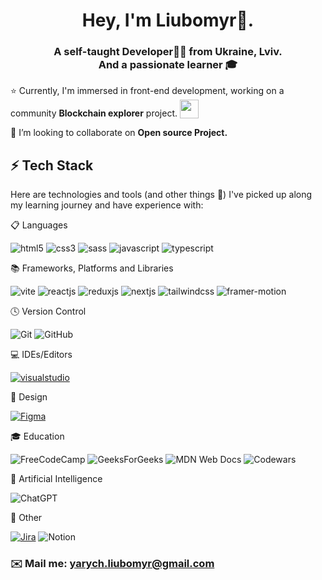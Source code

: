 <h1 align='center'>
  Hey, I'm Liubomyr👋.
</h1>
<h3 align="center">
  A self-taught Developer👩‍💻 from Ukraine, Lviv. <br>
  And a passionate learner 🎓
</h3>


:star: Currently, I'm immersed in front-end development, working on a community **Blockchain explorer** project. <img style="vertical-align: bottom" src="https://media.giphy.com/media/WUlplcMpOCEmTGBtBW/giphy.gif" width="30">

:eyes: I’m looking to collaborate on **Open source Project.**


## ⚡ Tech Stack
Here are technologies and tools (and other things :raised_hands:) I've picked up along my learning journey and have experience with:

📋 Languages

![html5](https://img.shields.io/badge/HTML5-E34F26?style=for-the-badge&logo=html5&logoColor=white)
![css3](https://img.shields.io/badge/CSS3-1572B6?style=for-the-badge&logo=css3&logoColor=white)
![sass](https://img.shields.io/badge/Sass-CC6699?style=for-the-badge&logo=sass&logoColor=white)
![javascript](https://img.shields.io/badge/JavaScript-323330?style=for-the-badge&logo=javascript&logoColor=F7DF1E)
![typescript](https://img.shields.io/badge/TypeScript-007ACC?style=for-the-badge&logo=typescript&logoColor=white)


📚 Frameworks, Platforms and Libraries

![vite](https://img.shields.io/badge/Vite-B73BFE?style=for-the-badge&logo=vite&logoColor=FFD62E)
![reactjs](https://img.shields.io/badge/React-20232A?style=for-the-badge&logo=react&logoColor=61DAFB)
![reduxjs](https://img.shields.io/badge/Redux-593D88?style=for-the-badge&logo=redux&logoColor=white)
![nextjs](https://img.shields.io/badge/next%20js-000000?style=for-the-badge&logo=nextdotjs&logoColor=white)
![tailwindcss](https://img.shields.io/badge/Tailwind_CSS-38B2AC?style=for-the-badge&logo=tailwind-css&logoColor=white)
![framer-motion](https://img.shields.io/badge/Framer-black?style=for-the-badge&logo=framer&logoColor=blue)


🕓 Version Control

![Git](https://img.shields.io/badge/git-%23F05033.svg?style=for-the-badge&logo=git&logoColor=white)
![GitHub](https://img.shields.io/badge/github-%23121011.svg?style=for-the-badge&logo=github&logoColor=white)


💻 IDEs/Editors

[![visualstudio](https://img.shields.io/badge/VSCode-0078D4?style=for-the-badge&logo=visual%20studio%20code&logoColor=white)](https://code.visualstudio.com/)


🎨 Design

[![Figma](https://img.shields.io/badge/figma-%23F24E1E.svg?style=for-the-badge&logo=figma&logoColor=white)](https://www.figma.com/)


🎓 Education

![FreeCodeCamp](https://img.shields.io/badge/Freecodecamp-%23123.svg?&style=for-the-badge&logo=freecodecamp&logoColor=green)
![GeeksForGeeks](https://img.shields.io/badge/GeeksforGeeks-gray?style=for-the-badge&logo=geeksforgeeks&logoColor=35914c)
![MDN Web Docs](https://img.shields.io/badge/MDN_Web_Docs-black?style=for-the-badge&logo=mdnwebdocs&logoColor=white)
![Codewars](https://img.shields.io/badge/Codewars-B1361E?style=for-the-badge&logo=codewars&logoColor=grey)


🤖 Artificial Intelligence

![ChatGPT](https://img.shields.io/badge/chatGPT-74aa9c?style=for-the-badge&logo=openai&logoColor=white)


🥅 Other

[![Jira](https://img.shields.io/badge/jira-%230A0FFF.svg?style=for-the-badge&logo=jira&logoColor=white)](https://www.atlassian.com/software/jira)
![Notion](https://img.shields.io/badge/Notion-%23000000.svg?style=for-the-badge&logo=notion&logoColor=white)


### ✉️ Mail me: yarych.liubomyr@gmail.com
